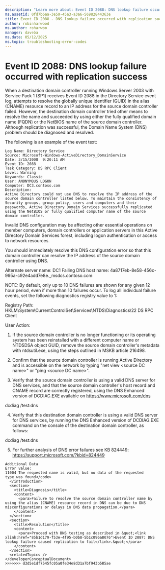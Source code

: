 ```yaml
---
description: "Learn more about: Event ID 2088: DNS lookup failure occurred with replication success"
ms.assetid: 0fd7b6aa-3e50-45a3-a3a6-56982844363e
title: Event ID 2088 - DNS lookup failure occurred with replication success
author: robinharwood
ms.author: roharwoo
manager: daveba
ms.date: 05/12/2025
ms.topic: troubleshooting-error-codes
---
```


# Event ID 2088: DNS lookup failure occurred with replication success

When a destination domain controller running Windows Server 2003 with Service Pack 1 (SP1) receives Event ID 2088 in the Directory Service event log, attempts to resolve the globally unique identifier (GUID) in the alias (CNAME) resource record to an IP address for the source domain controller failed. However, the destination domain controller tried other means to resolve the name and succeeded by using either the fully qualified domain name (FQDN) or the NetBIOS name of the source domain controller. Although replication was successful, the Domain Name System (DNS) problem should be diagnosed and resolved.

The following is an example of the event text:

```
Log Name: Directory Service
Source: Microsoft-Windows-ActiveDirectory_DomainService
Date: 3/15/2008  9:20:11 AM
Event ID: 2088
Task Category: DS RPC Client
Level: Warning
Keywords: Classic
User: ANONYMOUS LOGON
Computer: DC3.contoso.com
Description:
Active Directory could not use DNS to resolve the IP address of the source domain controller listed below. To maintain the consistency of Security groups, group policy, users and computers and their passwords, Active Directory Domain Services successfully replicated using the NetBIOS or fully qualified computer name of the source domain controller.
```

Invalid DNS configuration may be affecting other essential operations on member computers, domain controllers or application servers in this Active Directory Domain Services forest, including logon authentication or access to network resources.

You should immediately resolve this DNS configuration error so that this domain controller can resolve the IP address of the source domain controller using DNS.

Alternate server name: DC1
Failing DNS host name: 4a8717eb-8e58-456c-995a-c92e4add7e8e._msdcs.contoso.com

NOTE: By default, only up to 10 DNS failures are shown for any given 12 hour period, even if more than 10 failures occur.  To log all individual failure events, set the following diagnostics registry value to 1:

Registry Path: HKLM\System\CurrentControlSet\Services\NTDS\Diagnostics\22 DS RPC Client

User Action:

1) If the source domain controller is no longer functioning or its
operating system has been reinstalled with a different computer
name or NTDSDSA object GUID, remove the source domain controller's
metadata with ntdsutil.exe, using the steps outlined in MSKB article 216498.

2) Confirm that the source domain controller is running Active Directory and is accessible on the network by typing "net view \<source DC name>" or "ping \<source DC name>".

3) Verify that the source domain controller is using a valid DNS server for DNS services, and that the source domain controller's host record and CNAME record are correctly registered, using the DNS Enhanced version of DCDIAG.EXE available on <https://www.microsoft.com/dns>

dcdiag /test:dns

4) Verify that this destination domain controller is using a
valid DNS server for DNS services, by running the DNS Enhanced
version of DCDIAG.EXE command on the console of the destination
domain controller, as follows:

dcdiag /test:dns

5) For further analysis of DNS error failures see KB 824449:
<https://support.microsoft.com/?kbid=824449>

```
Additional Data
Error value:
11004 The requested name is valid, but no data of the requested
type was found</code>
  </introduction>
  <section>
    <title>Diagnosis</title>
    <content>
      <para>Failure to resolve the source domain controller name by using the alias (CNAME) resource record in DNS can be due to DNS misconfigurations or delays in DNS data propagation.</para>
    </content>
  </section>
  <section>
    <title>Resolution</title>
    <content>
      <para>Proceed with DNS testing as described in &quot;<link xlink:href="85b1d179-f53e-4f95-b0b8-5b1c096a8076">Event ID 2087: DNS lookup failure caused replication to fail</link>.&quot;</para>
    </content>
  </section>
  <relatedTopics />
</developerConceptualDocument>
>>>>>>> d3d5e1df7545fc05a0fe34e8d31a7bf943b585ae
```
